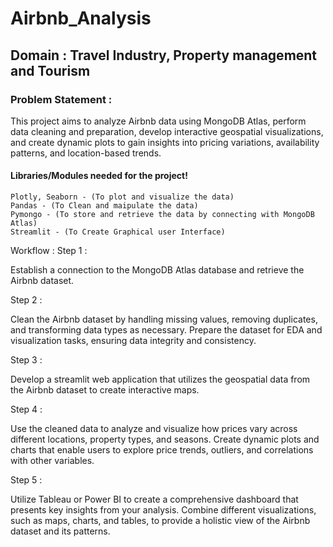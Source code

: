 <h1>Airbnb_Analysis</h1>

<h2>Domain : Travel Industry, Property management and Tourism</h2>

<h3>Problem Statement :</h3>

   
This project aims to analyze Airbnb data using MongoDB Atlas, perform data cleaning and preparation, develop interactive geospatial visualizations, 
and create dynamic plots to gain insights into pricing variations, availability patterns, and location-based trends.

<h4>Libraries/Modules needed for the project!</h4>

    Plotly, Seaborn - (To plot and visualize the data)
    Pandas - (To Clean and maipulate the data)
    Pymongo - (To store and retrieve the data by connecting with MongoDB Atlas)
    Streamlit - (To Create Graphical user Interface)

Workflow :
Step 1 :

Establish a connection to the MongoDB Atlas database and retrieve the Airbnb dataset.

Step 2 :

Clean the Airbnb dataset by handling missing values, removing duplicates, and transforming data types as necessary. Prepare the dataset for EDA and visualization tasks, ensuring data integrity and consistency.

Step 3 :

Develop a streamlit web application that utilizes the geospatial data from the Airbnb dataset to create interactive maps.

Step 4 :

Use the cleaned data to analyze and visualize how prices vary across different locations, property types, and seasons. Create dynamic plots and charts that enable users to explore price trends, outliers, and correlations with other variables.

Step 5 :

Utilize Tableau or Power BI to create a comprehensive dashboard that presents key insights from your analysis. Combine different visualizations, such as maps, charts, and tables, to provide a holistic view of the Airbnb dataset and its patterns.
